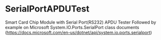 # SerialPortAPDUTest
Smart Card Chip Module with Serial Port(RS232) APDU Tester
Followed by example on Microsoft System.IO.Ports.SerialPort class documents
(https://docs.microsoft.com/en-us/dotnet/api/system.io.ports.serialport)
